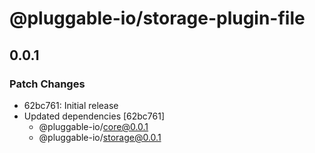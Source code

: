 # @pluggable-io/storage-plugin-file

## 0.0.1

### Patch Changes

- 62bc761: Initial release
- Updated dependencies [62bc761]
  - @pluggable-io/core@0.0.1
  - @pluggable-io/storage@0.0.1
